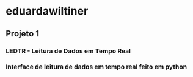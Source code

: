 # eduardawiltiner
## Projeto 1
### LEDTR - Leitura de Dados em Tempo Real
### Interface de leitura de dados em tempo real feito em python
